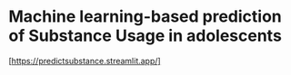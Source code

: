 # Machine learning-based prediction of Substance Usage in adolescents

[https://predictsubstance.streamlit.app/]
